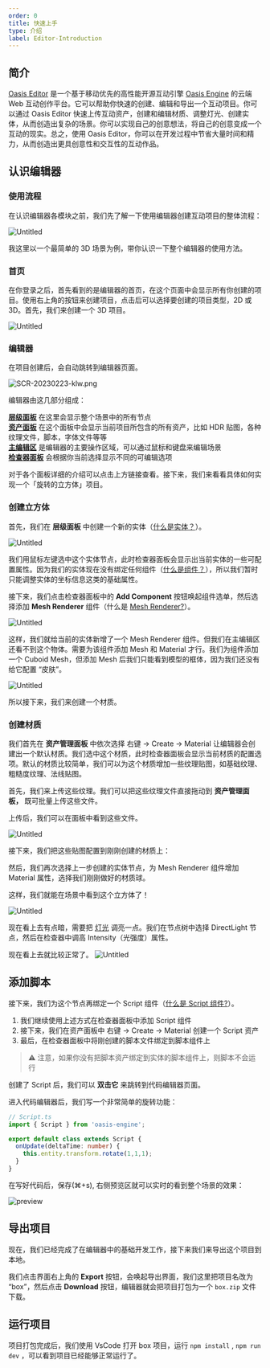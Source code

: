 ```yaml
---
order: 0
title: 快速上手
type: 介绍
label: Editor-Introduction
---
```


## 简介

[Oasis Editor](https://oasis.alipay.com/editor) 是一个基于移动优先的高性能开源互动引擎 [Oasis Engine](https://github.com/oasis-engine/engine) 的云端 Web 互动创作平台。它可以帮助你快速的创建、编辑和导出一个互动项目。你可以通过 Oasis Editor 快速上传互动资产，创建和编辑材质、调整灯光、创建实体，从而创造出复杂的场景。你可以实现自己的创意想法，将自己的创意变成一个互动的现实。总之，使用 Oasis Editor，你可以在开发过程中节省大量时间和精力，从而创造出更具创意性和交互性的互动作品。

## 认识编辑器

### 使用流程

在认识编辑器各模块之前，我们先了解一下使用编辑器创建互动项目的整体流程：

![Untitled](https://mdn.alipayobjects.com/huamei_x9dkln/afts/img/A*aa22QqPGmE8AAAAAAAAAAAAADsGIAQ/original)

我这里以一个最简单的 3D 场景为例，带你认识一下整个编辑器的使用方法。

### 首页

在你登录之后，首先看到的是编辑器的首页，在这个页面中会显示所有你创建的项目。使用右上角的按钮来创建项目，点击后可以选择要创建的项目类型，2D 或 3D。首先，我们来创建一个 3D 项目。

![Untitled](https://mdn.alipayobjects.com/huamei_x9dkln/afts/img/A*4iUvQ4XbQfMAAAAAAAAAAAAADsGIAQ/original)

### 编辑器

在项目创建后，会自动跳转到编辑器页面。

![SCR-20230223-klw.png](https://mdn.alipayobjects.com/huamei_x9dkln/afts/img/A*TYnpTreWDJ0AAAAAAAAAAAAADsGIAQ/original)

编辑器由这几部分组成：

**[层级面板](/#/docs/latest/cn/editor-viewport)** 在这里会显示整个场景中的所有节点  
**[资产面板](/#/docs/latest/cn/editor-assets)** 在这个面板中会显示当前项目所包含的所有资产，比如 HDR 贴图，各种纹理文件，脚本，字体文件等等  
**[主编辑区](/#/docs/latest/cn/editor-viewport)** 是编辑器的主要操作区域，可以通过鼠标和键盘来编辑场景  
**[检查器面板](/#/docs/latest/cn/editor-inspector)** 会根据你当前选择显示不同的可编辑选项

对于各个面板详细的介绍可以点击上方链接查看。接下来，我们来看看具体如何实现一个「旋转的立方体」项目。

### 创建立方体

首先，我们在 **层级面板** 中创建一个新的实体（[什么是实体？](https://oasisengine.cn/#/docs/latest/cn/entity)）。

![Untitled](https://mdn.alipayobjects.com/huamei_x9dkln/afts/img/A*9R-fQrDkqz0AAAAAAAAAAAAADsGIAQ/original)

我们用鼠标左键选中这个实体节点，此时检查器面板会显示出当前实体的一些可配置属性。因为我们的实体现在没有绑定任何组件（[什么是组件？](https://oasisengine.cn/#/docs/latest/cn/entity)），所以我们暂时只能调整实体的坐标信息这类的基础属性。

接下来，我们点击检查器面板中的 **Add Component** 按钮唤起组件选单，然后选择添加 **Mesh Renderer** 组件（什么是 [Mesh Renderer?](https://oasisengine.cn/#/docs/latest/cn/mesh-renderer)）。

![Untitled](https://mdn.alipayobjects.com/huamei_x9dkln/afts/img/A*rzeGTYjbAKYAAAAAAAAAAAAADsGIAQ/original)

这样，我们就给当前的实体新增了一个 Mesh Renderer 组件。但我们在主编辑区还看不到这个物体。需要为该组件添加 Mesh 和 Material 才行。我们为组件添加一个 Cuboid Mesh，但添加 Mesh 后我们只能看到模型的框体，因为我们还没有给它配置 “皮肤”。

![Untitled](https://mdn.alipayobjects.com/huamei_x9dkln/afts/img/A*mxSZT7XMbHgAAAAAAAAAAAAADsGIAQ/original)

所以接下来，我们来创建一个材质。

### 创建材质

我们首先在 **资产管理面板** 中依次选择 右键 → Create → Material 让编辑器会创建出一个默认材质。我们选中这个材质，此时检查器面板会显示当前材质的配置选项。默认的材质比较简单，我们可以为这个材质增加一些纹理贴图，如基础纹理、粗糙度纹理、法线贴图。

首先，我们来上传这些纹理。我们可以把这些纹理文件直接拖动到 **资产管理面板，** 既可批量上传这些文件。

上传后，我们可以在面板中看到这些文件。

![Untitled](https://mdn.alipayobjects.com/huamei_x9dkln/afts/img/A*hTxsT74Y47kAAAAAAAAAAAAADsGIAQ/original)

接下来，我们把这些贴图配置到刚刚创建的材质上：

然后，我们再次选择上一步创建的实体节点，为 Mesh Renderer 组件增加 Material 属性，选择我们刚刚做好的材质球。

这样，我们就能在场景中看到这个立方体了！

![Untitled](https://mdn.alipayobjects.com/huamei_x9dkln/afts/img/A*L-a0ToEN5N4AAAAAAAAAAAAADsGIAQ/original)

现在看上去有点暗，需要把 [灯光](https://oasisengine.cn/#/docs/latest/cn/light) 调亮一点。我们在节点树中选择 DirectLight 节点，然后在检查器中调高 Intensity（光强度）属性。

现在看上去就比较正常了。
![Untitled](https://mdn.alipayobjects.com/huamei_x9dkln/afts/img/A*b2nKRan70_QAAAAAAAAAAAAADsGIAQ/original)

## 添加脚本

接下来，我们为这个节点再绑定一个 Script 组件（[什么是 Script 组件?](https://oasisengine.cn/#/docs/latest/cn/script)）。

1. 我们继续使用上述方式在检查器面板中添加 Script 组件
2. 接下来，我们在资产面板中 右键 → Create → Material  创建一个 Script 资产
3. 最后，在检查器面板中将刚创建的脚本文件绑定到脚本组件上

> ⚠️ 注意，如果你没有把脚本资产绑定到实体的脚本组件上，则脚本不会运行

创建了 Script 后，我们可以 **双击它** 来跳转到代码编辑器页面。

进入代码编辑器后，我们写一个非常简单的旋转功能：

```ts
// Script.ts
import { Script } from 'oasis-engine';

export default class extends Script {
  onUpdate(deltaTime: number) {
    this.entity.transform.rotate(1,1,1);
  }
}
```

在写好代码后，保存(⌘+s), 右侧预览区就可以实时的看到整个场景的效果：

![preview](https://mdn.alipayobjects.com/huamei_x9dkln/afts/img/A*9lhLRY7D2g8AAAAAAAAAAAAADsGIAQ/original)

## 导出项目

现在，我们已经完成了在编辑器中的基础开发工作，接下来我们来导出这个项目到本地。

我们点击界面右上角的 **Export** 按钮，会唤起导出界面，我们这里把项目名改为 “box”，然后点击 **Download** 按钮，编辑器就会把项目打包为一个 `box.zip` 文件下载。

## 运行项目

项目打包完成后，我们使用 VsCode 打开 box 项目，运行 `npm install` , `npm run dev` ，可以看到项目已经能够正常运行了。